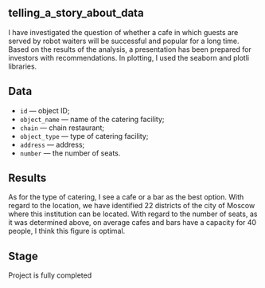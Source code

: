 ## telling_a_story_about_data

I have investigated the question of whether a cafe in which guests are served by robot waiters will be successful and popular for a long time. Based on the results of the analysis, a presentation has been prepared for investors with recommendations. In plotting, I used
the seaborn and plotli libraries.

## Data
- `id` — object ID;
- `object_name` — name of the catering facility;
- `chain` — chain restaurant;
- `object_type` — type of catering facility;
- `address` — address;
- `number` — the number of seats.

## Results
As for the type of catering, I see a cafe or a bar as the best option. With regard to the location, we have identified 22 districts of the city of Moscow where this institution can be located. With regard to the number of seats, as it was determined above, on average cafes and bars have a capacity for 40 people, I think this figure is optimal.

## Stage
Project is fully completed
